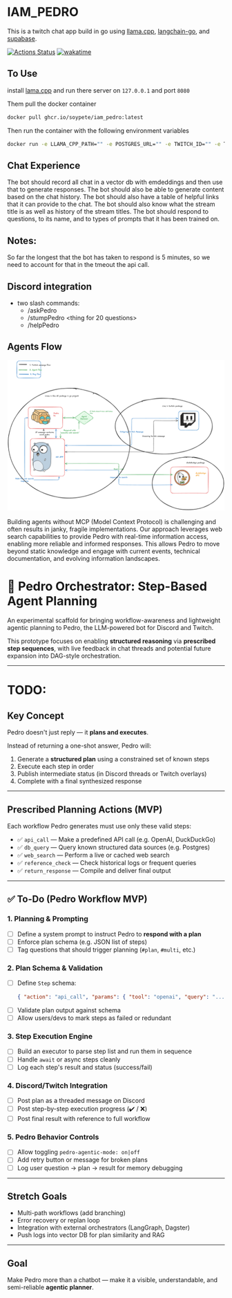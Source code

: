 # IAM_PEDRO

This is a twitch chat app build in go using [llama.cpp](https://github.com/ggerganov/llama.cpp), [langchain-go](https://github.com/tmc/langchaingo), and [supabase](https://supabase.com).

[![Actions Status](https://github.com/soypete/{}/workflows/build/badge.svg)](https://github.com/soypete/{}/actions/workflows/go.yml)
[![wakatime](https://wakatime.com/badge/user/953eeb5a-d347-44af-9d8b-a5b8a918cecf/project/018ef728-5089-4148-b326-592f7a744f7e.svg)](https://wakatime.com/badge/user/953eeb5a-d347-44af-9d8b-a5b8a918cecf/project/018ef728-5089-4148-b326-592f7a744f7e)

## To Use

install [lama.cpp](https://github.com/ggerganov/llama.cpp) and run there server on `127.0.0.1` and port `8080`

Them pull the docker container

```bash
docker pull ghcr.io/soypete/iam_pedro:latest
```

Then run the container with the following environment variables

```bash
docker run -e LLAMA_CPP_PATH="" -e POSTGRES_URL="" -e TWITCH_ID="" -e TWITCH_SECRET="" -e POSTGRES_VECTOR_URL=""
```

## Chat Experience

The bot should record all chat in a vector db with emdeddings and then use that to generate responses. The bot should also be able to generate content based on the chat history.
The bot should also have a table of helpful links that it can provide to the chat.
The bot should also know what the stream title is as well as history of the stream titles.
The bot should respond to questions, to its name, and to types of prompts that it has been trained on.

## Notes:

So far the longest that the bot has taken to respond is 5 minutes, so we need to account for that in the tmeout the api call.

## Discord integration

- two slash commands:
    - /askPedro <question>
    - /stumpPedro <thing for 20 questions>
    - /helpPedro

## Agents Flow

![Agents Architecture](docs/images/janky%20agents.png)

Building agents without MCP (Model Context Protocol) is challenging and often results in janky, fragile implementations. Our approach leverages web search capabilities to provide Pedro with real-time information access, enabling more reliable and informed responses. This allows Pedro to move beyond static knowledge and engage with current events, technical documentation, and evolving information landscapes.
# 🤖 Pedro Orchestrator: Step-Based Agent Planning

An experimental scaffold for bringing workflow-awareness and lightweight agentic planning to Pedro, the LLM-powered bot for Discord and Twitch.

This prototype focuses on enabling **structured reasoning** via **prescribed step sequences**, with live feedback in chat threads and potential future expansion into DAG-style orchestration.

---
# TODO:

##  Key Concept

Pedro doesn't just reply — it **plans and executes**.

Instead of returning a one-shot answer, Pedro will:
1. Generate a **structured plan** using a constrained set of known steps
2. Execute each step in order
3. Publish intermediate status (in Discord threads or Twitch overlays)
4. Complete with a final synthesized response

---

##  Prescribed Planning Actions (MVP)

Each workflow Pedro generates must use only these valid steps:

- ✅ `api_call` — Make a predefined API call (e.g. OpenAI, DuckDuckGo)
- ✅ `db_query` — Query known structured data sources (e.g. Postgres)
- ✅ `web_search` — Perform a live or cached web search
- ✅ `reference_check` — Check historical logs or frequent queries
- ✅ `return_response` — Compile and deliver final output

---

## ✅ To-Do (Pedro Workflow MVP)

### 1. Planning & Prompting

- [ ] Define a system prompt to instruct Pedro to **respond with a plan**
- [ ] Enforce plan schema (e.g. JSON list of steps)
- [ ] Tag questions that should trigger planning (`#plan`, `#multi`, etc.)

### 2. Plan Schema & Validation

- [ ] Define `Step` schema:
  ```json
  { "action": "api_call", "params": { "tool": "openai", "query": "..." } }
  ```
- [ ] Validate plan output against schema
- [ ] Allow users/devs to mark steps as failed or redundant

### 3. Step Execution Engine

- [ ] Build an executor to parse step list and run them in sequence
- [ ] Handle `await` or async steps cleanly
- [ ] Log each step's result and status (success/fail)

### 4. Discord/Twitch Integration

- [ ] Post plan as a threaded message on Discord
- [ ] Post step-by-step execution progress (✔️ / ❌)
- [ ] Post final result with reference to full workflow

### 5. Pedro Behavior Controls

- [ ] Allow toggling `pedro-agentic-mode: on|off`
- [ ] Add retry button or message for broken plans
- [ ] Log user question → plan → result for memory debugging

---

##  Stretch Goals

- Multi-path workflows (add branching)
- Error recovery or replan loop
- Integration with external orchestrators (LangGraph, Dagster)
- Push logs into vector DB for plan similarity and RAG

---

##  Goal

Make Pedro more than a chatbot — make it a visible, understandable, and semi-reliable **agentic planner**.


